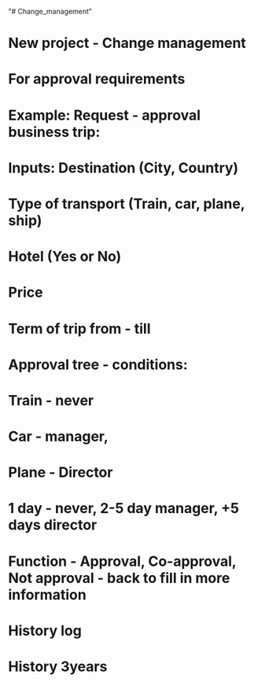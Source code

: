 "# Change_management" 
# New project - Change management
# For approval requirements

# Example: Request - approval business trip:
# Inputs: Destination (City, Country)
# Type of transport (Train, car, plane, ship)
# Hotel (Yes or No)
# Price
# Term of trip from - till

# Approval tree - conditions: 
# Train - never 
# Car - manager, 
# Plane - Director
# 1 day - never, 2-5 day manager, +5 days director
# Function - Approval, Co-approval, Not approval - back to fill in more information
# History log
# History 3years
